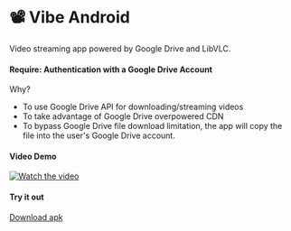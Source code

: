 # 📽️ Vibe Android

Video streaming app powered by Google Drive and LibVLC.

#### Require: Authentication with a Google Drive Account 

Why?
- To use Google Drive API for downloading/streaming videos
- To take advantage of Google Drive overpowered CDN
- To bypass Google Drive file download limitation, the app will copy the file into the user's Google Drive account. 

#### Video Demo
[![Watch the video](https://i3.ytimg.com/vi/RQPI34tEVpE/mqdefault.jpg)](https://youtu.be/RQPI34tEVpE)

#### Try it out
[Download apk](https://github.com/pownthep/Vibe-Android/releases/download/v1.0-alpha/app-arm64-v8a-debug.apk)
